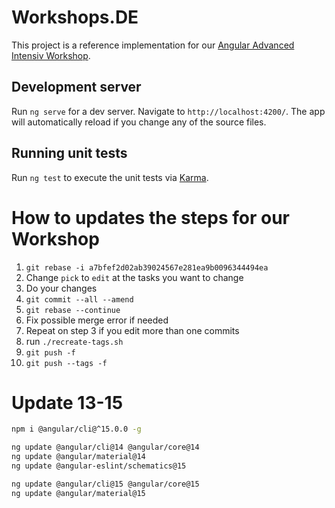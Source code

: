 # Workshops.DE

This project is a reference implementation for our [Angular Advanced Intensiv Workshop](https://workshops.de/seminare-schulungen-kurse/angular-advanced).

## Development server

Run `ng serve` for a dev server. Navigate to `http://localhost:4200/`. The app will automatically reload if you change any of the source files.

## Running unit tests

Run `ng test` to execute the unit tests via [Karma](https://karma-runner.github.io).

# How to updates the steps for our Workshop

1. `git rebase -i a7bfef2d02ab39024567e281ea9b0096344494ea`
2. Change `pick` to `edit` at the tasks you want to change
3. Do your changes
4. `git commit --all --amend`
5. `git rebase --continue`
6. Fix possible merge error if needed
7. Repeat on step 3 if you edit more than one commits
8. run `./recreate-tags.sh`
9. `git push -f`
10. `git push --tags -f`

# Update 13-15

```bash
npm i @angular/cli@^15.0.0 -g

ng update @angular/cli@14 @angular/core@14
ng update @angular/material@14
ng update @angular-eslint/schematics@15

ng update @angular/cli@15 @angular/core@15
ng update @angular/material@15
```
